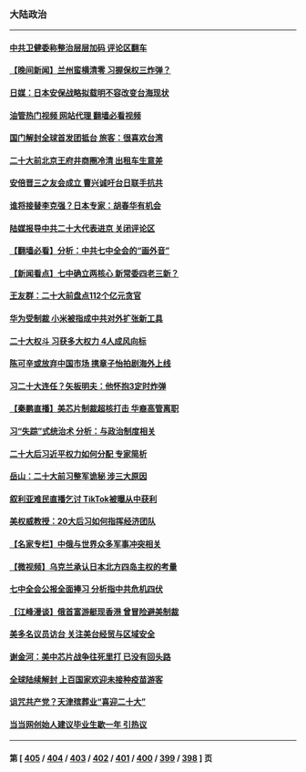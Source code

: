 ### 大陆政治
---
#### [中共卫健委称整治层层加码 评论区翻车](../../pages/ncid277/n13844481.md?10132045) 
#### [【晚间新闻】兰州蛮横清零 习握保权三炸弹？](../../pages/ncid277/n13844470.md?10132045) 
#### [日媒：日本安保战略拟载明不容改变台海现状](../../pages/ncid277/n13844366.md?10132045) 
#### [油管热门视频 网站代理 翻墙必看视频](http://209.222.30.114:81/youtube.html?10132045)
#### [国门解封全球首发团抵台 旅客：很喜欢台湾](../../pages/ncid277/n13844338.md?10132045) 
#### [二十大前北京王府井商圈冷清 出租车生意差](../../pages/ncid277/n13844308.md?10132045) 
#### [安倍晋三之友会成立 曹兴诚吁台日联手抗共](../../pages/ncid277/n13844164.md?10132045) 
#### [谁将接替李克强？日本专家：胡春华有机会](../../pages/ncid277/n13844060.md?10132045) 
#### [陆媒报导中共二十大代表进京  关闭评论区](../../pages/ncid277/n13844272.md?10132045) 
#### [【翻墙必看】分析：中共七中全会的“画外音”](../../pages/ncid277/n13844271.md?10132045) 
#### [【新闻看点】七中确立两核心 新常委四老三新？](../../pages/ncid277/n13844084.md?10132045) 
#### [王友群：二十大前盘点112个亿元贪官](../../pages/ncid277/n13844182.md?10132045) 
#### [华为受制裁 小米被指成中共对外扩张新工具](../../pages/ncid277/n13844067.md?10132045) 
#### [二十大权斗 习获多大权力 4人成风向标](../../pages/ncid277/n13844080.md?10132045) 
#### [陈可辛或放弃中国市场 携章子怡拍剧海外上线](../../pages/ncid277/n13844102.md?10132045) 
#### [习二十大连任？矢板明夫：他怀抱3定时炸弹](../../pages/ncid277/n13843975.md?10132045) 
#### [【秦鹏直播】美芯片制裁超核打击 华裔高管离职](../../pages/ncid277/n13843939.md?10132045) 
#### [习“失踪”式统治术 分析：与政治制度相关](../../pages/ncid277/n13843806.md?10132045) 
#### [二十大后习近平权力如何分配 专家简析](../../pages/ncid277/n13843991.md?10132045) 
#### [岳山：二十大前习整军诡秘 涉三大原因](../../pages/ncid277/n13843759.md?10132045) 
#### [叙利亚难民直播乞讨 TikTok被曝从中获利](../../pages/ncid277/n13843981.md?10132045) 
#### [美权威教授：20大后习如何指挥经济团队](../../pages/ncid277/n13843341.md?10132045) 
#### [【名家专栏】中俄与世界众多军事冲突相关](../../pages/ncid277/n13843882.md?10132045) 
#### [【微视频】乌克兰承认日本北方四岛主权的考量](../../pages/ncid277/n13843937.md?10132045) 
#### [七中全会公报全面捧习 分析指中共危机四伏](../../pages/ncid277/n13843828.md?10132045) 
#### [【江峰漫谈】俄首富游艇现香港 曾冒险避美制裁](../../pages/ncid277/n13843839.md?10132045) 
#### [美多名议员访台 关注美台经贸与区域安全](../../pages/ncid277/n13843778.md?10132045) 
#### [谢金河：美中芯片战争往死里打 已没有回头路](../../pages/ncid277/n13843776.md?10132045) 
#### [全球陆续解封 上百国家欢迎未接种疫苗游客](../../pages/ncid277/n13843840.md?10132045) 
#### [诅咒共产党？天津殡葬业“喜迎二十大”](../../pages/ncid277/n13843777.md?10132045) 
#### [当当网创始人建议毕业生歇一年 引热议](../../pages/ncid277/n13843779.md?10132045) 

---
#### 第 [ [405](./405.md?10132045) / [404](./404.md?10132045) / [403](./403.md?10132045) / [402](./402.md?10132045) / [401](./401.md?10132045) / [400](./400.md?10132045) / [399](./399.md?10132045) / [398](./398.md?10132045) ] 页
